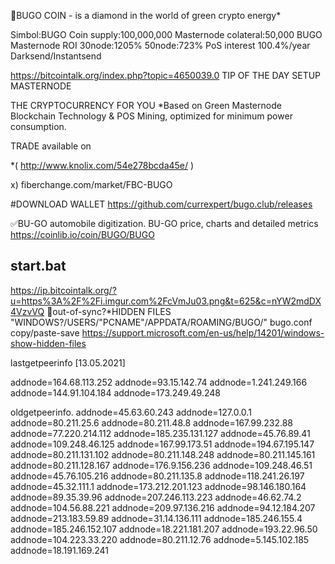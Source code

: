 
💎BUGO COIN - is a diamond in the world of green crypto energy*

Simbol:BUGO
Coin supply:100,000,000
Masternode colateral:50,000 BUGO
Masternode ROI 30node:1205%  50node:723%
PoS interest 100.4%/year
Darksend/Instantsend



https://bitcointalk.org/index.php?topic=4650039.0
TIP OF THE DAY
SETUP MASTERNODE


THE CRYPTOCURRENCY FOR YOU
*Based on Green Masternode Blockchain Technology & POS Mining,  optimized for minimum power consumption.

TRADE
available on

*( http://www.knolix.com/54e278bcda45e/ )

x) fiberchange.com/market/FBC-BUGO




#DOWNLOAD WALLET
https://github.com/currexpert/bugo.club/releases



✅BU-GO automobile digitization.
BU-GO  price, charts and detailed metrics
https://coinlib.io/coin/BUGO/BUGO





start.bat
-----------------------------
https://ip.bitcointalk.org/?u=https%3A%2F%2Fi.imgur.com%2FcVmJu03.png&t=625&c=nYW2mdDX4VzvVQ
🤬out-of-sync?*HIDDEN FILES "WINDOWS?/USERS/"PCNAME"/APPDATA/ROAMING/BUGO/" bugo.conf copy/paste-save
https://support.microsoft.com/en-us/help/14201/windows-show-hidden-files



lastgetpeerinfo [13.05.2021]

addnode=164.68.113.252
addnode=93.15.142.74
addnode=1.241.249.166
addnode=144.91.104.184
addnode=173.249.49.248





oldgetpeerinfo.
addnode=45.63.60.243 addnode=127.0.0.1 addnode=80.211.25.6 addnode=80.211.48.8 addnode=167.99.232.88 addnode=77.220.214.112 addnode=185.235.131.127 addnode=45.76.89.41 addnode=109.248.46.125 addnode=167.99.173.51 addnode=194.67.195.147 addnode=80.211.131.102 addnode=80.211.148.248 addnode=80.211.145.161 addnode=80.211.128.167 addnode=176.9.156.236 addnode=109.248.46.51 addnode=45.76.105.216 addnode=80.211.135.8 addnode=118.241.26.197 addnode=45.32.111.1 addnode=173.212.201.123 addnode=98.146.180.164 addnode=89.35.39.96 addnode=207.246.113.223 addnode=46.62.74.2 addnode=104.56.88.221 addnode=209.97.136.216 addnode=94.12.184.207 addnode=213.183.59.89 addnode=31.14.136.111 addnode=185.246.155.4 addnode=185.246.152.107 addnode=18.221.181.207 addnode=193.22.96.50 addnode=104.223.33.220 addnode=80.211.12.76 addnode=5.145.102.185 addnode=18.191.169.241












